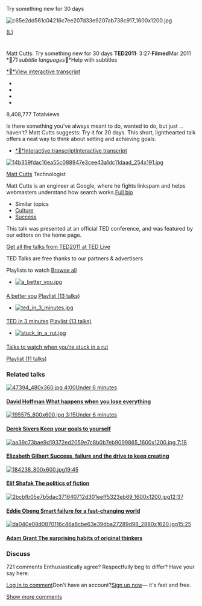 Try something new for 30 days

 ![c65e2dd561c04216c7ee207d33e9207ab738c917_1600x1200.jpg](../_resources/429279d77c8e0cbf5eaf5cb0d92f18e6.jpg)

[(L)](https://www.ted.com/talks/matt_cutts_try_something_new_for_30_days#)

#

Matt Cutts:
Try something new for 30 days
**TED2011**· 3:27·**Filmed**Mar 2011
**71 subtitle languages**Help with subtitles

[**View interactive transcript](https://www.ted.com/talks/matt_cutts_try_something_new_for_30_days/transcript?language=en)

-
-
-
-

8,408,777
Totalviews

Is there something you've always meant to do, wanted to do, but just ... haven't? Matt Cutts suggests: Try it for 30 days. This short, lighthearted talk offers a neat way to think about setting and achieving goals.

- [**Interactive transcriptInteractive transcript](https://www.ted.com/talks/matt_cutts_try_something_new_for_30_days/transcript?language=en)

[![14b359fdac16ea55c088947e3cee43a1dc11daad_254x191.jpg](../_resources/0cf35f010bff3a4ece432cd832e6a4f2.jpg)](https://www.ted.com/speakers/matt_cutts)

[Matt Cutts](https://www.ted.com/speakers/matt_cutts)
Technologist

Matt Cutts is an engineer at Google, where he fights linkspam and helps webmasters understand how search works.[Full bio](https://www.ted.com/speakers/matt_cutts)

- Similar topics
- [Culture](https://www.ted.com/topics/culture)
- [Success](https://www.ted.com/topics/success)

This talk was presented at an official TED conference, and was featured by our editors on the home page.

[Get all the talks from TED2011 at TED Live](https://tedlive.ted.com/webcasts/2011/purchase)

TED Talks are free thanks to our partners & advertisers

Playlists to watch
[Browse all](https://www.ted.com/playlists)

- [![a_better_you.jpg](../_resources/6b8dbfa4cf273e4c10ef59da56e4502a.jpg)](https://www.ted.com/playlists/8/a_better_you)

####

[A better you](https://www.ted.com/playlists/8/a_better_you)
[Playlist (13 talks)](https://www.ted.com/playlists/8/a_better_you)

- [![ted_in_3_minutes.jpg](../_resources/c97a206bac1bd2aac512227bf1c48a61.jpg)](https://www.ted.com/playlists/81/ted_in_3_minutes)

####

[TED in 3 minutes](https://www.ted.com/playlists/81/ted_in_3_minutes)
[Playlist (13 talks)](https://www.ted.com/playlists/81/ted_in_3_minutes)

- [![stuck_in_a_rut.jpg](../_resources/4342bd53ca81c6b684f37fdacd9c1907.jpg)](https://www.ted.com/playlists/237/11_talks_to_watch_when_you_re)

####

[Talks to watch when you're stuck in a rut](https://www.ted.com/playlists/237/11_talks_to_watch_when_you_re)

[Playlist (11 talks)](https://www.ted.com/playlists/237/11_talks_to_watch_when_you_re)

### Related talks

[![47394_480x360.jpg](../_resources/71840499226445a079d5a2afa46f91be.jpg) 4:00Under 6 minutes](https://www.ted.com/talks/david_hoffman_on_losing_everything)

#### [David Hoffman What happens when you lose everything](https://www.ted.com/talks/david_hoffman_on_losing_everything)

[![195575_800x600.jpg](../_resources/641fec9c54dc65affd4fb184d804862f.jpg) 3:15Under 6 minutes](https://www.ted.com/talks/derek_sivers_keep_your_goals_to_yourself)

#### [Derek Sivers Keep your goals to yourself](https://www.ted.com/talks/derek_sivers_keep_your_goals_to_yourself)

[![aa39c73bae9d19372ed2059e7c8b0b7eb9099865_1600x1200.jpg](../_resources/06d75deacc82e17f82eb8dddf86ac956.jpg) 7:18](https://www.ted.com/talks/elizabeth_gilbert_success_failure_and_the_drive_to_keep_creating)

#### [Elizabeth Gilbert Success, failure and the drive to keep creating](https://www.ted.com/talks/elizabeth_gilbert_success_failure_and_the_drive_to_keep_creating)

[![184238_800x600.jpg](../_resources/cb2b776e089287635be3e93401864a21.jpg)19:45](https://www.ted.com/talks/elif_shafak_the_politics_of_fiction)

#### [Elif Shafak The politics of fiction](https://www.ted.com/talks/elif_shafak_the_politics_of_fiction)

[![2bcbfb05e7b5dac371640712d301eeff5323eb69_1600x1200.jpg](../_resources/b47727b8f8b07c88883f25b4d921b928.jpg)12:37](https://www.ted.com/talks/eddie_obeng_smart_failure_for_a_fast_changing_world)

#### [Eddie Obeng Smart failure for a fast-changing world](https://www.ted.com/talks/eddie_obeng_smart_failure_for_a_fast_changing_world)

[![da040e08d0870116c46a8cbe63e39dba27289d98_2880x1620.jpg](../_resources/4ffa932b3fb9edb1176c7c8e69520f30.jpg)15:25](https://www.ted.com/talks/adam_grant_the_surprising_habits_of_original_thinkers)

#### [Adam Grant The surprising habits of original thinkers](https://www.ted.com/talks/adam_grant_the_surprising_habits_of_original_thinkers)

### Discuss

721 comments
Enthusiastically agree? Respectfully beg to differ? Have your say here.

[Log in to comment](https://www.ted.com/session/new)Don't have an account?[Sign up now](https://www.ted.com/users/new)— it's fast and free.

[Show more comments](https://www.ted.com/talks/matt_cutts_try_something_new_for_30_days#)